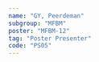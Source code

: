 ```yaml
---
name: "GY, Peerdeman"
subgroup: "MFBM"
poster: "MFBM-12"
tag: "Poster Presenter"
code: "PS05"
---
```

